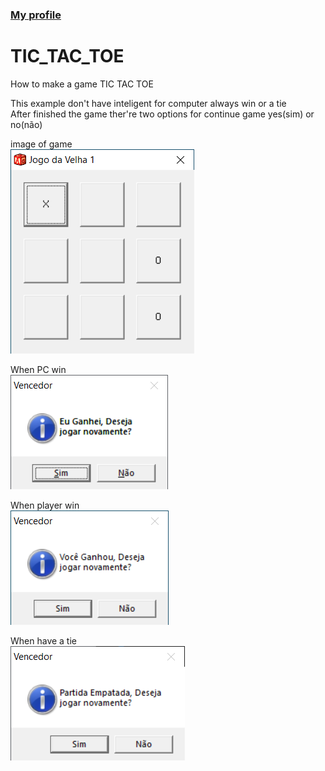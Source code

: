 
### <a href="https://github.com/mariliahoshino"> My profile </a> <br>


# TIC_TAC_TOE
How to make a game TIC TAC TOE

This example don't have inteligent for computer always win or a tie<br>
After finished the game ther're two options for continue game yes(sim) or no(não)

image of game<br>
<img src="https://github.com/mariliahoshino/TIC_TAC_TOE/blob/main/pictures/velha01.png?raw=true" widht="400" ><br>


When PC win <br>
<img src="https://github.com/mariliahoshino/TIC_TAC_TOE/blob/main/pictures/velhapcwin.png?raw=true" widht="400" ><br>

When player win<br>
<img src="https://github.com/mariliahoshino/TIC_TAC_TOE/blob/main/pictures/velhaplayerwin.png?raw=true" widht="400" > <br>

When have a tie<br>
<img src="https://github.com/mariliahoshino/TIC_TAC_TOE/blob/main/pictures/velhatie.png?raw=true" widht="400" ><br>

